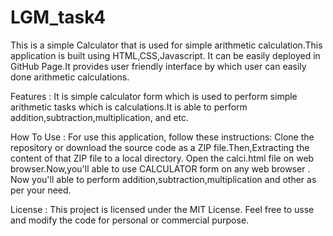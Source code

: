 # LGM_task4
This is a simple Calculator that is used for simple arithmetic calculation.This application is built using HTML,CSS,Javascript. It can be easily deployed in GitHub Page.It provides user friendly interface by which user can easily done arithmetic calculations.

Features :
It is simple calculator form which is used to perform simple arithmetic tasks which is calculations.It is able to perform addition,subtraction,multiplication, and etc.

How To Use :
For use this application, follow these instructions: Clone the repository or download the source code as a ZIP file.Then,Extracting the content of that ZIP file to a local directory. Open the calci.html file on web browser.Now,you'll able to use CALCULATOR form on any web browser . Now you'll able to perform addition,subtraction,multiplication and other as per your need.

License :
This project is licensed under the MIT License. Feel free to usse and modify the code for personal or commercial purpose.
